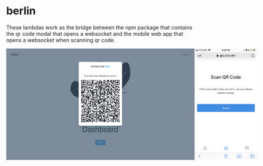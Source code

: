 # berlin

These lambdas work as the bridge between the npm package that contains the qr code modal that opens a websocket and the mobile web app that opens a websocket when scanning qr code.


<div style="display:flex;">
  <img alt="connect with atlis" src="./connect_with_atlis.png" height="300">

  <img alt="scan qr code tab" src="./scanqr_tab.PNG" height="300">
</div>
